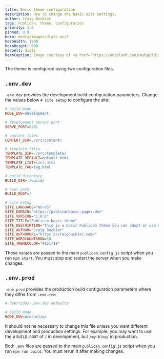 ```yaml
---
title: Basic theme configuration
description: How to change the basic site settings.
author: Craig Buckler
tags: Publican, theme, configuration
priority: 1.0
pinned: 0.9
hero: media/images/dials.avif
heroWidth: 1200
heroHeight: 600
heroAlt: dials
heroCaption: Image courtesy of <a href="https://unsplash.com/@adigold1">Adi Goldstein</a>
---
```


The theme is configured using two configuration files.


## `.env.dev`

`.env.dev` provides the development build configuration parameters. Change the values below `# site setup` to configure the site:

```ini
# build mode
NODE_ENV=development

# development server port
SERVE_PORT=8281

# content files
CONTENT_DIR=./src/content/

# template files
TEMPLATE_DIR=./src/template/
TEMPLATE_DEFAULT=default.html
TEMPLATE_LIST=list.html
TEMPLATE_TAG=tag.html

# build directory
BUILD_DIR=./build/

# root path
BUILD_ROOT=/

# site setup
SITE_LANGUAGE="en-US"
SITE_DOMAIN="https://publicanbasic.pages.dev"
SITE_VERSION="1.0.0"
SITE_TITLE="Publican basic theme"
SITE_DESCRIPTION="This is a basic Publican theme you can adapt or use as-is."
SITE_AUTHOR="Craig Buckler"
SITE_AUTHORURL="https://craigbuckler.com/"
SITE_WORDCOUNTSHOW=50
SITE_THEMECOLOR="#151719"
```

These values are passed to the main `publican.config.js` script when you run `npm start`. You must stop and restart the server when you make changes.


## `.env.prod`

`.env.prod` provides the production build configuration parameters where they differ from `.env.dev`:


```ini
# Overrides .env.dev defaults

# build mode
NODE_ENV=production
```

It should not ne necessary to change this file unless you want different development and production settings. For example, you may want to use the a `BUILD_ROOT` of `/` in development, but `/my-blog/` in production.

Both `.env` files are passed to the main `publican.config.js` script when you run `npm run build`. You must rerun it after making changes.
